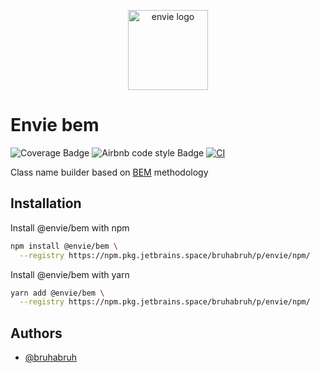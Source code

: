<p align="center">
  <img
    width="128"
    heigth="128"
    src="https://avatars.githubusercontent.com/u/125233583?s=400&u=f8d580f183173a820b9f46a2554e18c46e4c6dd1&v=4"
    alt="envie logo"
  />
</p>

# Envie bem

![Coverage Badge](https://img.shields.io/endpoint?url=https://gist.githubusercontent.com/BruhaBruh/96bdbce4d06b5692e89d42106c98eca9/raw/db3041b449d719abf711e3d3d6682a0681939572/envie-bem.json)
![Airbnb code style Badge](https://img.shields.io/badge/code%20style-Airbnb-%23ff5a5f?logo=airbnb)
[![CI](https://github.com/envieapp/bem/actions/workflows/ci.yml/badge.svg)](https://github.com/envieapp/bem/actions/workflows/ci.yml)


Class name builder based on [BEM](https://en.bem.info) methodology

## Installation

Install @envie/bem with npm

```bash
npm install @envie/bem \
  --registry https://npm.pkg.jetbrains.space/bruhabruh/p/envie/npm/
```

Install @envie/bem with yarn

```bash
yarn add @envie/bem \
  --registry https://npm.pkg.jetbrains.space/bruhabruh/p/envie/npm/
```

## Authors

- [@bruhabruh](https://www.github.com/bruhabruh)

